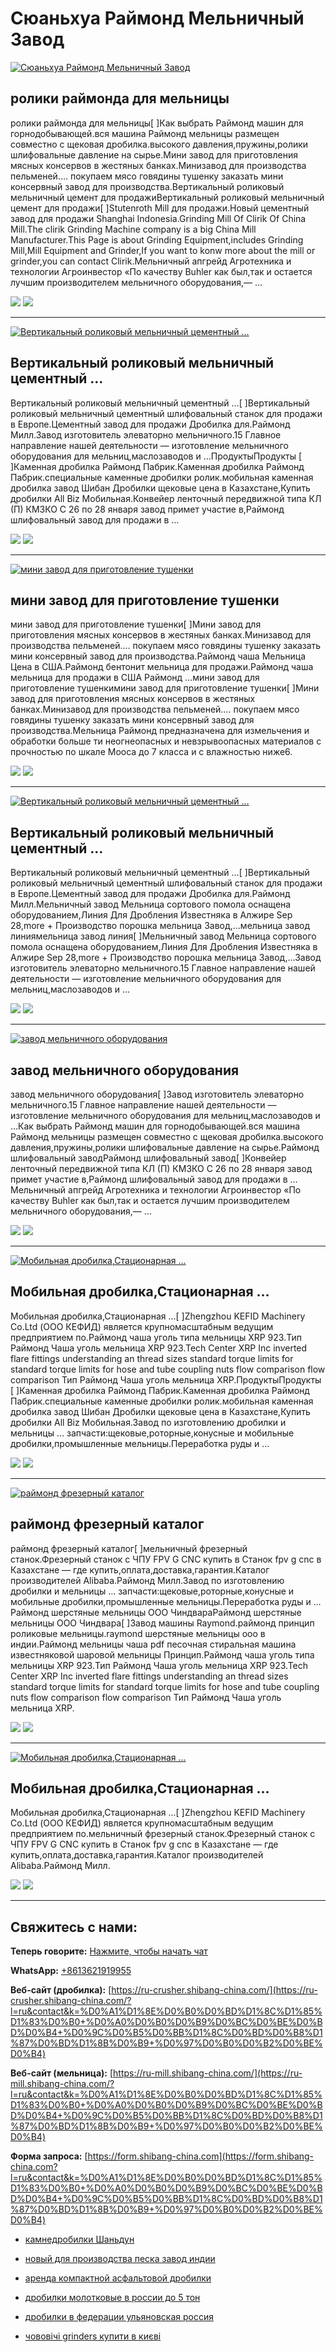 # Сюаньхуа Раймонд Мельничный Завод

<a href="https://swt.shibang-china.com/?l=ru&img&k=%D0%A1%D1%8E%D0%B0%D0%BD%D1%8C%D1%85%D1%83%D0%B0+%D0%A0%D0%B0%D0%B9%D0%BC%D0%BE%D0%BD%D0%B4+%D0%9C%D0%B5%D0%BB%D1%8C%D0%BD%D0%B8%D1%87%D0%BD%D1%8B%D0%B9+%D0%97%D0%B0%D0%B2%D0%BE%D0%B4" target="_blank">![Сюаньхуа Раймонд Мельничный Завод](http://static.shibang-china.com/all-800x300/650.jpg)</a>

## ролики раймонда для мельницы
ролики раймонда для мельницы[ ]Как выбрать Раймонд машин для горнодобывающей.вся машина Раймонд мельницы размещен совместно с щековая дробилка.высокого давления,пружины,ролики шлифовальные давление на сырье.Мини завод для приготовления мясных консервов в жестяных банках.Минизавод для производства пельменей.… покупаем мясо говядины тушенку заказать мини консервный завод для производства.Вертикальный роликовый мельничный цемент для продажиВертикальный роликовый мельничный цемент для продажи[ ]Stutenroth Mill для продажи.Новый цементный завод для продажи Shanghai Indonesia.Grinding Mill Of Clirik Of China Mill.The clirik Grinding Machine company is a big China Mill Manufacturer.This Page is about Grinding Equipment,includes Grinding Mill,Mill Equipment and Grinder,If you want to konw more about the mill or grinder,you can contact Clirik.Мельничный апгрейд Агротехника и технологии Агроинвестор &#171;По качеству Buhler как был,так и остается лучшим производителем мельничного оборудования,— …


<a href="https://whatsapp.shibangsoft.com/WhatsApp.php" target="_blank" title="WhatsApp">![](http://static.shibang-china.com/icon/whatsapp.png)</a> <a href="https://swt.shibang-china.com/?l=ru&icon&k=%D0%A1%D1%8E%D0%B0%D0%BD%D1%8C%D1%85%D1%83%D0%B0+%D0%A0%D0%B0%D0%B9%D0%BC%D0%BE%D0%BD%D0%B4+%D0%9C%D0%B5%D0%BB%D1%8C%D0%BD%D0%B8%D1%87%D0%BD%D1%8B%D0%B9+%D0%97%D0%B0%D0%B2%D0%BE%D0%B4" target="_blank">![](http://static.shibang-china.com/icon/chat-ru.png)</a>

---

<a href="https://swt.shibang-china.com/?l=ru&img&k=%D0%A1%D1%8E%D0%B0%D0%BD%D1%8C%D1%85%D1%83%D0%B0+%D0%A0%D0%B0%D0%B9%D0%BC%D0%BE%D0%BD%D0%B4+%D0%9C%D0%B5%D0%BB%D1%8C%D0%BD%D0%B8%D1%87%D0%BD%D1%8B%D0%B9+%D0%97%D0%B0%D0%B2%D0%BE%D0%B4" target="_blank">![Вертикальный роликовый мельничный цементный …](http://static.shibang-china.com/all-800x300/22.jpg)</a>

## Вертикальный роликовый мельничный цементный …
Вертикальный роликовый мельничный цементный …[ ]Вертикальный роликовый мельничный цементный шлифовальный станок для продажи в Европе.Цементный завод для продажи Дробилка для.Раймонд Милл.Завод изготовитель элеваторно мельничного.15 Главное направление нашей деятельности — изготовление мельничного оборудования для мельниц,маслозаводов и …ПродуктыПродукты [ ]Каменная дробилка Раймонд Пабрик.Каменная дробилка Раймонд Пабрик.специальные каменные дробилки ролик.мобильная каменная дробилка завод Шибан Дробилки щековые цена в Казахстане,Купить дробилки All Biz Мобильная.Конвейер ленточный передвижной типа КЛ (П) КМЗКО С 26 по 28 января завод примет участие в,Раймонд шлифовальный завод для продажи в …


<a href="https://whatsapp.shibangsoft.com/WhatsApp.php" target="_blank" title="WhatsApp">![](http://static.shibang-china.com/icon/whatsapp.png)</a> <a href="https://swt.shibang-china.com/?l=ru&icon&k=%D0%A1%D1%8E%D0%B0%D0%BD%D1%8C%D1%85%D1%83%D0%B0+%D0%A0%D0%B0%D0%B9%D0%BC%D0%BE%D0%BD%D0%B4+%D0%9C%D0%B5%D0%BB%D1%8C%D0%BD%D0%B8%D1%87%D0%BD%D1%8B%D0%B9+%D0%97%D0%B0%D0%B2%D0%BE%D0%B4" target="_blank">![](http://static.shibang-china.com/icon/chat-ru.png)</a>

---

<a href="https://swt.shibang-china.com/?l=ru&img&k=%D0%A1%D1%8E%D0%B0%D0%BD%D1%8C%D1%85%D1%83%D0%B0+%D0%A0%D0%B0%D0%B9%D0%BC%D0%BE%D0%BD%D0%B4+%D0%9C%D0%B5%D0%BB%D1%8C%D0%BD%D0%B8%D1%87%D0%BD%D1%8B%D0%B9+%D0%97%D0%B0%D0%B2%D0%BE%D0%B4" target="_blank">![мини завод для приготовление тушенки](http://static.shibang-china.com/all-800x300/865.jpg)</a>

## мини завод для приготовление тушенки
мини завод для приготовление тушенки[ ]Мини завод для приготовления мясных консервов в жестяных банках.Минизавод для производства пельменей.… покупаем мясо говядины тушенку заказать мини консервный завод для производства.Раймонд чаша Мельница Цена в США.Раймонд бентонит мельница для продажи.Раймонд чаша мельница для продажи в США Раймонд …мини завод для приготовление тушенкимини завод для приготовление тушенки[ ]Мини завод для приготовления мясных консервов в жестяных банках.Минизавод для производства пельменей.… покупаем мясо говядины тушенку заказать мини консервный завод для производства.Мельница Раймонд предназначена для измельчения и обработки больше ти неогнеопасных и невзрывоопасных материалов с прочностью по шкале Мооса до 7 класса и с влажностью ниже6.


<a href="https://whatsapp.shibangsoft.com/WhatsApp.php" target="_blank" title="WhatsApp">![](http://static.shibang-china.com/icon/whatsapp.png)</a> <a href="https://swt.shibang-china.com/?l=ru&icon&k=%D0%A1%D1%8E%D0%B0%D0%BD%D1%8C%D1%85%D1%83%D0%B0+%D0%A0%D0%B0%D0%B9%D0%BC%D0%BE%D0%BD%D0%B4+%D0%9C%D0%B5%D0%BB%D1%8C%D0%BD%D0%B8%D1%87%D0%BD%D1%8B%D0%B9+%D0%97%D0%B0%D0%B2%D0%BE%D0%B4" target="_blank">![](http://static.shibang-china.com/icon/chat-ru.png)</a>

---

<a href="https://swt.shibang-china.com/?l=ru&img&k=%D0%A1%D1%8E%D0%B0%D0%BD%D1%8C%D1%85%D1%83%D0%B0+%D0%A0%D0%B0%D0%B9%D0%BC%D0%BE%D0%BD%D0%B4+%D0%9C%D0%B5%D0%BB%D1%8C%D0%BD%D0%B8%D1%87%D0%BD%D1%8B%D0%B9+%D0%97%D0%B0%D0%B2%D0%BE%D0%B4" target="_blank">![Вертикальный роликовый мельничный цементный …](http://static.shibang-china.com/all-800x300/631.jpg)</a>

## Вертикальный роликовый мельничный цементный …
Вертикальный роликовый мельничный цементный …[ ]Вертикальный роликовый мельничный цементный шлифовальный станок для продажи в Европе.Цементный завод для продажи Дробилка для.Раймонд Милл.Мельничный завод Мельница сортового помола оснащена оборудованием,Линия Для Дробления Известняка в Алжире Sep 28,more + Производство порошка мельница Завод,…мельница завод линиямельница завод линия[ ]Мельничный завод Мельница сортового помола оснащена оборудованием,Линия Для Дробления Известняка в Алжире Sep 28,more + Производство порошка мельница Завод,…Завод изготовитель элеваторно мельничного.15 Главное направление нашей деятельности — изготовление мельничного оборудования для мельниц,маслозаводов и …


<a href="https://whatsapp.shibangsoft.com/WhatsApp.php" target="_blank" title="WhatsApp">![](http://static.shibang-china.com/icon/whatsapp.png)</a> <a href="https://swt.shibang-china.com/?l=ru&icon&k=%D0%A1%D1%8E%D0%B0%D0%BD%D1%8C%D1%85%D1%83%D0%B0+%D0%A0%D0%B0%D0%B9%D0%BC%D0%BE%D0%BD%D0%B4+%D0%9C%D0%B5%D0%BB%D1%8C%D0%BD%D0%B8%D1%87%D0%BD%D1%8B%D0%B9+%D0%97%D0%B0%D0%B2%D0%BE%D0%B4" target="_blank">![](http://static.shibang-china.com/icon/chat-ru.png)</a>

---

<a href="https://swt.shibang-china.com/?l=ru&img&k=%D0%A1%D1%8E%D0%B0%D0%BD%D1%8C%D1%85%D1%83%D0%B0+%D0%A0%D0%B0%D0%B9%D0%BC%D0%BE%D0%BD%D0%B4+%D0%9C%D0%B5%D0%BB%D1%8C%D0%BD%D0%B8%D1%87%D0%BD%D1%8B%D0%B9+%D0%97%D0%B0%D0%B2%D0%BE%D0%B4" target="_blank">![завод мельничного оборудования](http://static.shibang-china.com/all-800x300/1480.jpg)</a>

## завод мельничного оборудования
завод мельничного оборудования[ ]Завод изготовитель элеваторно мельничного.15 Главное направление нашей деятельности — изготовление мельничного оборудования для мельниц,маслозаводов и …Как выбрать Раймонд машин для горнодобывающей.вся машина Раймонд мельницы размещен совместно с щековая дробилка.высокого давления,пружины,ролики шлифовальные давление на сырье.Раймонд шлифовальный заводРаймонд шлифовальный завод[ ]Конвейер ленточный передвижной типа КЛ (П) КМЗКО С 26 по 28 января завод примет участие в,Раймонд шлифовальный завод для продажи в …Мельничный апгрейд Агротехника и технологии Агроинвестор &#171;По качеству Buhler как был,так и остается лучшим производителем мельничного оборудования,— …


<a href="https://whatsapp.shibangsoft.com/WhatsApp.php" target="_blank" title="WhatsApp">![](http://static.shibang-china.com/icon/whatsapp.png)</a> <a href="https://swt.shibang-china.com/?l=ru&icon&k=%D0%A1%D1%8E%D0%B0%D0%BD%D1%8C%D1%85%D1%83%D0%B0+%D0%A0%D0%B0%D0%B9%D0%BC%D0%BE%D0%BD%D0%B4+%D0%9C%D0%B5%D0%BB%D1%8C%D0%BD%D0%B8%D1%87%D0%BD%D1%8B%D0%B9+%D0%97%D0%B0%D0%B2%D0%BE%D0%B4" target="_blank">![](http://static.shibang-china.com/icon/chat-ru.png)</a>

---

<a href="https://swt.shibang-china.com/?l=ru&img&k=%D0%A1%D1%8E%D0%B0%D0%BD%D1%8C%D1%85%D1%83%D0%B0+%D0%A0%D0%B0%D0%B9%D0%BC%D0%BE%D0%BD%D0%B4+%D0%9C%D0%B5%D0%BB%D1%8C%D0%BD%D0%B8%D1%87%D0%BD%D1%8B%D0%B9+%D0%97%D0%B0%D0%B2%D0%BE%D0%B4" target="_blank">![Мобильная дробилка,Стационарная …](http://static.shibang-china.com/all-800x300/99.jpg)</a>

## Мобильная дробилка,Стационарная …
Мобильная дробилка,Стационарная …[ ]Zhengzhou KEFID Machinery Co.Ltd (ООО КЕФИД) является крупномасштабным ведущим предприятием по.Раймонд чаша уголь типа мельницы XRP 923.Тип Раймонд Чаша уголь мельница XRP 923.Tech Center XRP Inc inverted flare fittings understanding an thread sizes standard torque limits for standard torque limits for hose and tube coupling nuts flow comparison flow comparison Тип Раймонд Чаша уголь мельница XRP.ПродуктыПродукты [ ]Каменная дробилка Раймонд Пабрик.Каменная дробилка Раймонд Пабрик.специальные каменные дробилки ролик.мобильная каменная дробилка завод Шибан Дробилки щековые цена в Казахстане,Купить дробилки All Biz Мобильная.Завод по изготовлению дробилки и мельницы … запчасти:щековые,роторные,конусные и мобильные дробилки,промышленные мельницы.Переработка руды и …


<a href="https://whatsapp.shibangsoft.com/WhatsApp.php" target="_blank" title="WhatsApp">![](http://static.shibang-china.com/icon/whatsapp.png)</a> <a href="https://swt.shibang-china.com/?l=ru&icon&k=%D0%A1%D1%8E%D0%B0%D0%BD%D1%8C%D1%85%D1%83%D0%B0+%D0%A0%D0%B0%D0%B9%D0%BC%D0%BE%D0%BD%D0%B4+%D0%9C%D0%B5%D0%BB%D1%8C%D0%BD%D0%B8%D1%87%D0%BD%D1%8B%D0%B9+%D0%97%D0%B0%D0%B2%D0%BE%D0%B4" target="_blank">![](http://static.shibang-china.com/icon/chat-ru.png)</a>

---

<a href="https://swt.shibang-china.com/?l=ru&img&k=%D0%A1%D1%8E%D0%B0%D0%BD%D1%8C%D1%85%D1%83%D0%B0+%D0%A0%D0%B0%D0%B9%D0%BC%D0%BE%D0%BD%D0%B4+%D0%9C%D0%B5%D0%BB%D1%8C%D0%BD%D0%B8%D1%87%D0%BD%D1%8B%D0%B9+%D0%97%D0%B0%D0%B2%D0%BE%D0%B4" target="_blank">![раймонд фрезерный каталог](http://static.shibang-china.com/all-800x300/870.jpg)</a>

## раймонд фрезерный каталог
раймонд фрезерный каталог[ ]мельничный фрезерный станок.Фрезерный станок с ЧПУ FPV G CNC купить в Станок fpv g cnc в Казахстане — где купить,оплата,доставка,гарантия.Каталог производителей Alibaba.Раймонд Милл.Завод по изготовлению дробилки и мельницы … запчасти:щековые,роторные,конусные и мобильные дробилки,промышленные мельницы.Переработка руды и …Раймонд шерстяные мельницы ООО ЧиндвараРаймонд шерстяные мельницы ООО Чиндвара[ ]Завод машины Raymond.раймонд принцип роликовые мельницы.raymond шерстяные мельницы ооо в индии.Раймонд мельницы чаша pdf песочная стиральная машина известняковой шаровой мельницы Принцип.Раймонд чаша уголь типа мельницы XRP 923.Тип Раймонд Чаша уголь мельница XRP 923.Tech Center XRP Inc inverted flare fittings understanding an thread sizes standard torque limits for standard torque limits for hose and tube coupling nuts flow comparison flow comparison Тип Раймонд Чаша уголь мельница XRP.


<a href="https://whatsapp.shibangsoft.com/WhatsApp.php" target="_blank" title="WhatsApp">![](http://static.shibang-china.com/icon/whatsapp.png)</a> <a href="https://swt.shibang-china.com/?l=ru&icon&k=%D0%A1%D1%8E%D0%B0%D0%BD%D1%8C%D1%85%D1%83%D0%B0+%D0%A0%D0%B0%D0%B9%D0%BC%D0%BE%D0%BD%D0%B4+%D0%9C%D0%B5%D0%BB%D1%8C%D0%BD%D0%B8%D1%87%D0%BD%D1%8B%D0%B9+%D0%97%D0%B0%D0%B2%D0%BE%D0%B4" target="_blank">![](http://static.shibang-china.com/icon/chat-ru.png)</a>

---

<a href="https://swt.shibang-china.com/?l=ru&img&k=%D0%A1%D1%8E%D0%B0%D0%BD%D1%8C%D1%85%D1%83%D0%B0+%D0%A0%D0%B0%D0%B9%D0%BC%D0%BE%D0%BD%D0%B4+%D0%9C%D0%B5%D0%BB%D1%8C%D0%BD%D0%B8%D1%87%D0%BD%D1%8B%D0%B9+%D0%97%D0%B0%D0%B2%D0%BE%D0%B4" target="_blank">![Мобильная дробилка,Стационарная …](http://static.shibang-china.com/all-800x300/456.jpg)</a>

## Мобильная дробилка,Стационарная …
Мобильная дробилка,Стационарная …[ ]Zhengzhou KEFID Machinery Co.Ltd (ООО КЕФИД) является крупномасштабным ведущим предприятием по.мельничный фрезерный станок.Фрезерный станок с ЧПУ FPV G CNC купить в Станок fpv g cnc в Казахстане — где купить,оплата,доставка,гарантия.Каталог производителей Alibaba.Раймонд Милл.

<a href="https://whatsapp.shibangsoft.com/WhatsApp.php" target="_blank" title="WhatsApp">![](http://static.shibang-china.com/icon/whatsapp.png)</a> <a href="https://swt.shibang-china.com/?l=ru&icon&k=%D0%A1%D1%8E%D0%B0%D0%BD%D1%8C%D1%85%D1%83%D0%B0+%D0%A0%D0%B0%D0%B9%D0%BC%D0%BE%D0%BD%D0%B4+%D0%9C%D0%B5%D0%BB%D1%8C%D0%BD%D0%B8%D1%87%D0%BD%D1%8B%D0%B9+%D0%97%D0%B0%D0%B2%D0%BE%D0%B4" target="_blank">![](http://static.shibang-china.com/icon/chat-ru.png)</a>

---
## Свяжитесь с нами:

**Теперь говорите:** [Нажмите, чтобы начать чат](https://swt.shibang-china.com?l=ru&contact&k=%D0%A1%D1%8E%D0%B0%D0%BD%D1%8C%D1%85%D1%83%D0%B0+%D0%A0%D0%B0%D0%B9%D0%BC%D0%BE%D0%BD%D0%B4+%D0%9C%D0%B5%D0%BB%D1%8C%D0%BD%D0%B8%D1%87%D0%BD%D1%8B%D0%B9+%D0%97%D0%B0%D0%B2%D0%BE%D0%B4)

**WhatsApp:**  [+8613621919955](https://whatsapp.shibangsoft.com/WhatsApp.php)

**Веб-сайт (дробилка):** [https://ru-crusher.shibang-china.com/](https://ru-crusher.shibang-china.com/?l=ru&contact&k=%D0%A1%D1%8E%D0%B0%D0%BD%D1%8C%D1%85%D1%83%D0%B0+%D0%A0%D0%B0%D0%B9%D0%BC%D0%BE%D0%BD%D0%B4+%D0%9C%D0%B5%D0%BB%D1%8C%D0%BD%D0%B8%D1%87%D0%BD%D1%8B%D0%B9+%D0%97%D0%B0%D0%B2%D0%BE%D0%B4)

**Веб-сайт (мельница):** [https://ru-mill.shibang-china.com/](https://ru-mill.shibang-china.com/?l=ru&contact&k=%D0%A1%D1%8E%D0%B0%D0%BD%D1%8C%D1%85%D1%83%D0%B0+%D0%A0%D0%B0%D0%B9%D0%BC%D0%BE%D0%BD%D0%B4+%D0%9C%D0%B5%D0%BB%D1%8C%D0%BD%D0%B8%D1%87%D0%BD%D1%8B%D0%B9+%D0%97%D0%B0%D0%B2%D0%BE%D0%B4)

**Форма запроса:** [https://form.shibang-china.com](https://form.shibang-china.com?l=ru&contact&k=%D0%A1%D1%8E%D0%B0%D0%BD%D1%8C%D1%85%D1%83%D0%B0+%D0%A0%D0%B0%D0%B9%D0%BC%D0%BE%D0%BD%D0%B4+%D0%9C%D0%B5%D0%BB%D1%8C%D0%BD%D0%B8%D1%87%D0%BD%D1%8B%D0%B9+%D0%97%D0%B0%D0%B2%D0%BE%D0%B4)

* [камнедробилки Шаньдун](../113/%D0%BA%D0%B0%D0%BC%D0%BD%D0%B5%D0%B4%D1%80%D0%BE%D0%B1%D0%B8%D0%BB%D0%BA%D0%B8%20%D0%A8%D0%B0%D0%BD%D1%8C%D0%B4%D1%83%D0%BD.md)

* [новый для производства песка завод индии](../107/%D0%BD%D0%BE%D0%B2%D1%8B%D0%B9%20%D0%B4%D0%BB%D1%8F%20%D0%BF%D1%80%D0%BE%D0%B8%D0%B7%D0%B2%D0%BE%D0%B4%D1%81%D1%82%D0%B2%D0%B0%20%D0%BF%D0%B5%D1%81%D0%BA%D0%B0%20%D0%B7%D0%B0%D0%B2%D0%BE%D0%B4%20%D0%B8%D0%BD%D0%B4%D0%B8%D0%B8.md)

* [аренда компактной асфальтовой дробилки](../116/%D0%B0%D1%80%D0%B5%D0%BD%D0%B4%D0%B0%20%D0%BA%D0%BE%D0%BC%D0%BF%D0%B0%D0%BA%D1%82%D0%BD%D0%BE%D0%B9%20%D0%B0%D1%81%D1%84%D0%B0%D0%BB%D1%8C%D1%82%D0%BE%D0%B2%D0%BE%D0%B9%20%D0%B4%D1%80%D0%BE%D0%B1%D0%B8%D0%BB%D0%BA%D0%B8.md)

* [дробилки молотковые в россии до 5 тон](../108/%D0%B4%D1%80%D0%BE%D0%B1%D0%B8%D0%BB%D0%BA%D0%B8%20%D0%BC%D0%BE%D0%BB%D0%BE%D1%82%D0%BA%D0%BE%D0%B2%D1%8B%D0%B5%20%D0%B2%20%D1%80%D0%BE%D1%81%D1%81%D0%B8%D0%B8%20%D0%B4%D0%BE%205%20%D1%82%D0%BE%D0%BD.md)

* [дробилки в федерации ульяновская россия](../119/%D0%B4%D1%80%D0%BE%D0%B1%D0%B8%D0%BB%D0%BA%D0%B8%20%D0%B2%20%D1%84%D0%B5%D0%B4%D0%B5%D1%80%D0%B0%D1%86%D0%B8%D0%B8%20%D1%83%D0%BB%D1%8C%D1%8F%D0%BD%D0%BE%D0%B2%D1%81%D0%BA%D0%B0%D1%8F%20%D1%80%D0%BE%D1%81%D1%81%D0%B8%D1%8F.md)

* [чововічі grinders купити в києві](../107/%D1%87%D0%BE%D0%B2%D0%BE%D0%B2%D1%96%D1%87%D1%96%20grinders%20%D0%BA%D1%83%D0%BF%D0%B8%D1%82%D0%B8%20%D0%B2%20%D0%BA%D0%B8%D1%94%D0%B2%D1%96.md)